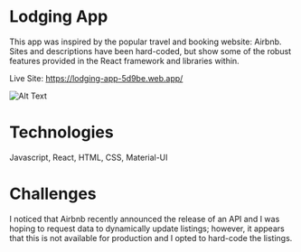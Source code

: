 # Lodging App
This app was inspired by the popular travel and booking website: Airbnb. 
Sites and descriptions have been hard-coded, but show some of the robust features provided in the React framework and libraries within.

Live Site: https://lodging-app-5d9be.web.app/

![Alt Text](https://media.giphy.com/media/y8bSgMsyVcSSu8skQ1/giphy.gif)

# Technologies
Javascript, React, HTML, CSS, Material-UI

# Challenges
I noticed that Airbnb recently announced the release of an API and I was hoping to request data to dynamically update listings; however, it appears that this is not available for production and I opted to hard-code the listings.
